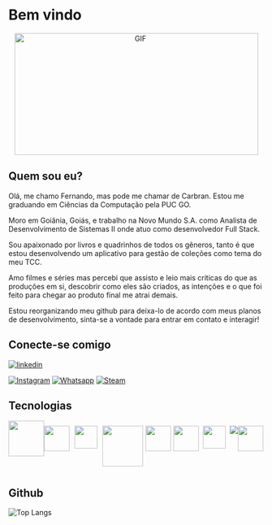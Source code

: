 # Bem vindo
<div align="center">
    <img height="240" width="480" alt="GIF" src="https://media.giphy.com/media/v1.Y2lkPTc5MGI3NjExN25wZ290NjBzdnVxYmh5bHZ3dGY0MnVuYTRwdXV3b2N6cHdyY21jZCZlcD12MV9pbnRlcm5hbF9naWZfYnlfaWQmY3Q9Zw/Nx0rz3jtxtEre/giphy.gif"/>
</div>

## Quem sou eu?

Olá, me chamo Fernando, mas pode me chamar de Carbran. Estou me graduando em Ciências da Computação pela PUC GO.

Moro em Goiânia, Goiás, e trabalho na Novo Mundo S.A. como Analista de Desenvolvimento de Sistemas II onde atuo como desenvolvedor Full Stack.

Sou apaixonado por livros e quadrinhos de todos os gêneros, tanto é que estou desenvolvendo um aplicativo para gestão de coleções como tema do meu TCC.

Amo filmes e séries mas percebi que assisto e leio mais críticas do que as produções em si, descobrir como eles são criados, as intenções e o que foi feito para chegar ao produto final me atrai demais.

Estou reorganizando meu github para deixa-lo de acordo com meus planos de desenvolvimento, sinta-se a vontade para entrar em contato e interagir!

## Conecte-se comigo

[![linkedin](https://img.shields.io/badge/linkedin-0A66C2?style=for-the-badge&logo=linkedin&logoColor=white)](https://www.linkedin.com/in/fernando-carlos-brandao-filho/)
<!--[![Gmail](https://img.shields.io/badge/Gmail-DC143C?style=for-the-badge&logo=gmail&logoColor=white)](mailto:brandao.fernando96@gmail.com)-->
[![Instagram](https://img.shields.io/badge/Instagram-f30976?style=for-the-badge&logo=instagram&logoColor=white)](https://www.instagram.com/brandaofernando96/)
[![Whatsapp](https://img.shields.io/badge/Whatsapp-075e54?style=for-the-badge&logo=whatsapp&logoColor=white)](https://api.whatsapp.com/send?phone=5562981516888)
[![Steam](https://img.shields.io/badge/Steam-000?style=for-the-badge&logo=steam&logoColor=white)](https://steamcommunity.com/id/carbran/)
<!--[![Discord](https://img.shields.io/badge/Discord-6A5ACD?style=for-the-badge&logo=discord&logoColor=white)](https://www.discord.com/in/carbran/)-->
<!--[![Perfil DIO](https://img.shields.io/badge/-Meu%20Perfil%20na%20DIO-000?style=for-the-badge)](https://www.dio.me/users/brandao_fernando96)-->

## Tecnologias
<div style="display: flex; justify-content: left; width:100%;">
    <a src="https://www.oracle.com/br/database/technologies/appdev/plsql.html#:~:text=A%20PL%2FSQL%20é%20uma,armazenadas%20no%20banco%20de%20dados."><img src="https://www.oracle.com/a/ocom/img/pl-sql.svg" width="70"/></a>
    <a src="https://www.w3schools.com/sql/"><img src="https://cdn-icons-png.flaticon.com/512/4492/4492311.png" width="50" vspace=10/></a>
    <a src="https://laravel.com"><img src="https://laravel.com/img/logomark.min.svg" width="45" hspace=10 vspace=10/></a>
    <a src="https://www.php.net"><img src="https://upload.wikimedia.org/wikipedia/commons/thumb/2/27/PHP-logo.svg/260px-PHP-logo.svg.png" width="80" vspace=10/></a>
    <a src="https://www.python.org/"><img src="https://upload.wikimedia.org/wikipedia/commons/thumb/c/c3/Python-logo-notext.svg/1200px-Python-logo-notext.svg.png" width="50" hspace=5 vspace=10/></a>
    <a src="https://vuejs.org"><img src="https://upload.wikimedia.org/wikipedia/commons/thumb/9/95/Vue.js_Logo_2.svg/1184px-Vue.js_Logo_2.svg.png" width="50" vspace=10/></a>
    <a src="https://www.javascript.com/"><img src="https://logodownload.org/wp-content/uploads/2022/04/javascript-logo-1.png" width="45" hspace=8 vspace=10/></a>
    <a src="https://flutter.dev/"><img src="https://img.icons8.com/color/48/000000/flutter.png" vspace=10/></a>
    <a src="https://git-scm.com"><img src="https://upload.wikimedia.org/wikipedia/commons/3/3f/Git_icon.svg" width=50 vspace=10/></a>
    <!-- <a src="https://docs.github.com/pt"><img src="https://static-00.iconduck.com/assets.00/github-icon-256x249-eb1fu3cu.png" width=50 vspace=10/></a>
    <a src="https://about.gitlab.com"><img src="https://seeklogo.com/images/G/gitlab-logo-757620E430-seeklogo.com.png" width=50 hspace=8 vspace=10/></a> -->
</div>

## Github
![Top Langs](https://github-readme-stats-git-masterrstaa-rickstaa.vercel.app/api/top-langs/?username=carbran&theme=transparent&layout=compact&border_color=30A3DC&text_color=FFF&hide_title=true)
